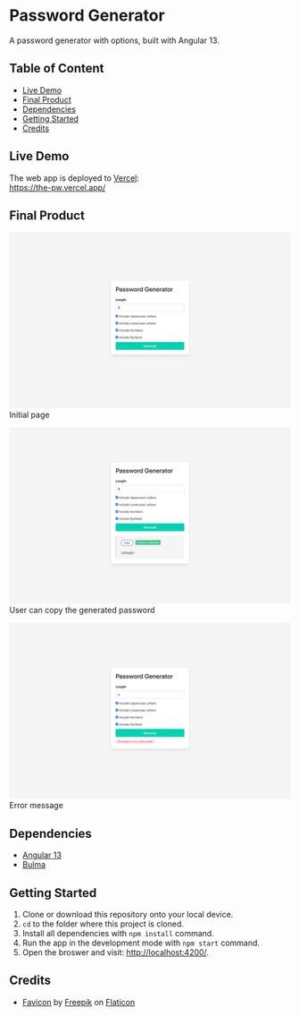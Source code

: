 # Password Generator

A password generator with options, built with Angular 13.

## Table of Content

- [Live Demo](#live-demo)
- [Final Product](#final-product)
- [Dependencies](#dependencies)
- [Getting Started](#getting-started)
- [Credits](#credits)

## Live Demo

The web app is deployed to [Vercel](https://vercel.com/):  
https://the-pw.vercel.app/

## Final Product

![desktop](./docs/desktop.png)  
Initial page

![copied](./docs/copied.png)  
User can copy the generated password

![error](./docs/error.png)  
Error message

## Dependencies

- [Angular 13](https://angular.io)
- [Bulma](https://bulma.io/)

## Getting Started

1. Clone or download this repository onto your local device.
2. `cd` to the folder where this project is cloned.
3. Install all dependencies with `npm install` command.
4. Run the app in the development mode with `npm start` command.
5. Open the broswer and visit: [http://localhost:4200/](http://localhost:4200/).

## Credits

- [Favicon](https://www.flaticon.com/premium-icon/key_807241) by [Freepik](https://www.flaticon.com/authors/freepik) on [Flaticon](https://www.flaticon.com/)
